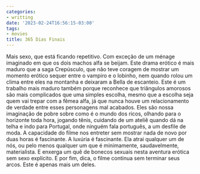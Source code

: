 ```yaml
---
categories:
- writting
date: '2023-02-24T16:56:15-03:00'
tags:
- movies
title: 365 Dias Finais
---
```


Mais sexo, que está ficando repetitivo. Com exceção de um ménage imaginado em que os dois machos alfa se beijam. Este drama erótico é mais maduro que a saga Crepúsculo, que não teve coragem de mostrar um momento erótico sequer entre o vampiro e o lobinho, nem quando rolou um clima entre eles na montanha e deixaram a Bella de escanteio. Este é um trabalho mais maduro também porque reconhece que triângulos amorosos são mais complicados que uma simples escolha, mesmo que a escolha seja quem vai trepar com a fêmea alfa, já que nunca houve um relacionamento de verdade entre esses personagens mal acabados. Eles são nossa imaginação de pobre sobre como é o mundo dos ricos, olhando para o horizonte toda hora, jogando tênis, cuidando de um ateliê quando dá na telha e indo para Portugal, onde ninguém fala português, a um desfile de moda. A capacidade do filme nos entreter sem mostrar nada de novo por duas horas é fascinante. A luxúria é fascinante. Ela atrai qualquer um de nós, ou pelo menos qualquer um que é minimamente, saudavelmente, materialista. E enxerga um quê de bonecos sexuais nesta aventura erótica sem sexo explícito. E por fim, dica, o filme continua sem terminar seus arcos. Este é apenas mais um deles.